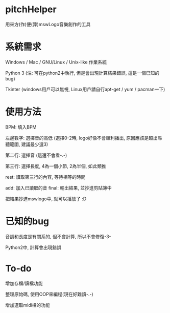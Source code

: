 pitchHelper
===========

用來方(作)便(弊)mswLogo音樂創作的工具

系統需求
========
Windows / Mac / GNU/Linux / Unix-like 作業系統

Python 3  (注: 可在python2中執行, 但是會出現計算結果錯誤, 這是一個已知的bug)

Tkinter (windows用戶可以無視, Linux用戶請自行apt-get / yum / pacman一下)

使用方法
========
BPM: 填入BPM

左邊數字: 選擇音的高低  (選擇0-2時, logo好像不會順利播出, 原因應該是超出聆聽範圍, 建議最少選3)

第二行: 選擇音 (這還不會看-.-)

第三行: 選擇長度, 4為一個小節, 2為半個, 如此類推

rest: 讀取第三行的內容, 等待相等的時間

add: 加入已讀取的音
final: 輸出結果, 並抄進剪貼簿中

把結果抄進mswlogo中, 就可以播放了 :D

已知的bug
=========
音調和長度是有關系的, 但不會計算, 所以不會修復-3-

Python2中, 計算會出現錯誤

To-do
=====
增加存檔/讀檔功能

整理原始碼, 使用OOP來編程(現在好難讀-.-)

增加選取midi檔的功能
